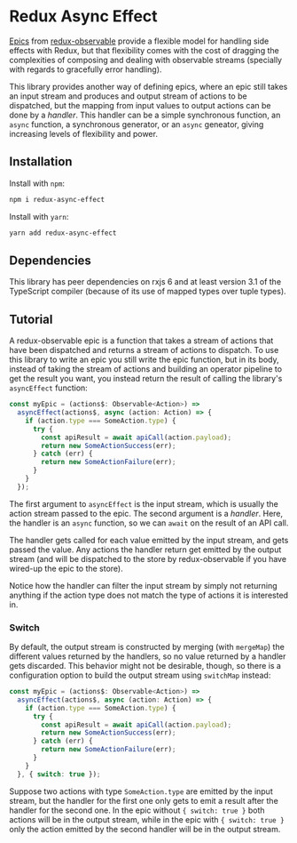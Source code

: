 # Redux Async Effect

[Epics](https://redux-observable.js.org/docs/basics/Epics.html) from
[redux-observable](https://redux-observable.js.org) provide a flexible
model for handling side effects with Redux, but that flexibility
comes with the cost of dragging the complexities of composing and
dealing with observable streams (specially with regards to gracefully
error handling).

This library provides another way of defining epics, where an epic
still takes an input stream and produces and output stream of actions
to be dispatched, but the mapping from input values to output actions
can be done by a *handler*. This handler can be a simple synchronous
function, an `async` function, a synchronous generator, or an `async`
geneator, giving increasing levels of flexibility and power.

## Installation

Install with `npm`:

```bash
npm i redux-async-effect
```

Install with `yarn`:

```bash
yarn add redux-async-effect
```

## Dependencies

This library has peer dependencies on rxjs 6 and at least version
3.1 of the TypeScript compiler (because of its use of mapped types
over tuple types).

## Tutorial

A redux-observable epic is a function that takes a stream of actions
that have been dispatched and returns a stream of actions to dispatch.
To use this library to write an epic you still write the epic function,
but in its body, instead of taking the stream of actions and building
an operator pipeline to get the result you want, you instead
return the result of calling the library's `asyncEffect` function:

```typescript
const myEpic = (actions$: Observable<Action>) =>
  asyncEffect(actions$, async (action: Action) => {
    if (action.type === SomeAction.type) {
      try {
        const apiResult = await apiCall(action.payload);
        return new SomeActionSuccess(err);
      } catch (err) {
        return new SomeActionFailure(err);
      }
    }
  });
```

The first argument to `asyncEffect` is the input stream, which is
usually the action stream passed to the epic. The second argument is
a *handler*. Here, the handler is an `async` function, so we can `await`
on the result of an API call.

The handler gets called for each value emitted by the input stream,
and gets passed the value. Any actions the handler return get emitted
by the output stream (and will be dispatched to the store by redux-observable
if you have wired-up the epic to the store).

Notice how the handler can filter the input stream by simply not returning
anything if the action type does not match the type of actions it is interested
in.

### Switch

By default, the output stream is constructed by merging (with `mergeMap`) the
different values returned by the handlers, so no value returned by a handler
gets discarded. This behavior might not be desirable, though, so there is a
configuration option to build the output stream using `switchMap` instead:

```typescript
const myEpic = (actions$: Observable<Action>) =>
  asyncEffect(actions$, async (action: Action) => {
    if (action.type === SomeAction.type) {
      try {
        const apiResult = await apiCall(action.payload);
        return new SomeActionSuccess(err);
      } catch (err) {
        return new SomeActionFailure(err);
      }
    }
  }, { switch: true });
```

Suppose two actions with type `SomeAction.type` are emitted by the input stream,
but the handler for the first one only gets to emit a result after the handler for
the second one. In the epic without `{ switch: true }` both actions will be in the
output stream, while in the epic with `{ switch: true }` only the action emitted
by the second handler will be in the output stream.

